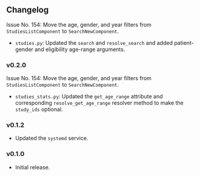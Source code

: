 ## Changelog

Issue No. 154: Move the age, gender, and year filters from `StudiesListComponent` to `SearchNewComponent`.

- `studies.py`: Updated the `search` and `resolve_search` and added patient-gender and eligibility age-range arguments.

### v0.2.0

Issue No. 154: Move the age, gender, and year filters from `StudiesListComponent` to `SearchNewComponent`.

- `studies_stats.py`: Updated the `get_age_range` attribute and corresponding `resolve_get_age_range` resolver method to make the `study_ids` optional.

### v0.1.2

- Updated the `systemd` service.

### v0.1.0

- Initial release.
